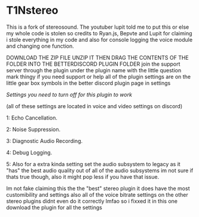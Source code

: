 # T1Nstereo
This is a fork of stereosound. The youtuber lupit told me to put this or else my whole code is stolen so credits to Ryan.js, Bepvte and Lupit for claiming i stole everything in my code and also for console logging the voice module and changing one function.


DOWNLOAD THE ZIP FILE UNZIP IT THEN DRAG THE CONTENTS OF THE FOLDER INTO THE BETTERDISCORD PLUGIN FOLDER
join the support server through the plugin under the plugin name with the little question mark thingy if you need support or help
all of the plugin settings are on the little gear box symbols in the better discord plugin page in settings



*Settings you need to turn off for this plugin to work*

(all of these settings are located in voice and video settings on discord)

1: Echo Cancellation.

2: Noise Suppression.

3: Diagnostic Audio Recording.

4: Debug Logging.

5: Also for a extra kinda setting set the audio subsystem to legacy as it "has" the best audio quality out of all of the audio subsystems im not sure if thats true though, also it might pop less if you have that issue.

Im not fake claiming this the the "best" stereo plugin it does have the most customibility and settings 
also all of the voice bitrate settings on the other stereo plugins didnt even do it correctly lmfao so i fixxed it in this one
download the plugin for all the settings 

